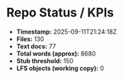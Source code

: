 # Repo Status / KPIs

- **Timestamp:** 2025-09-11T21:24:18Z
- **Files:** 130
- **Text docs:** 77
- **Total words (approx):** 8680
- **Stub threshold:** 150
- **LFS objects (working copy):** 0


